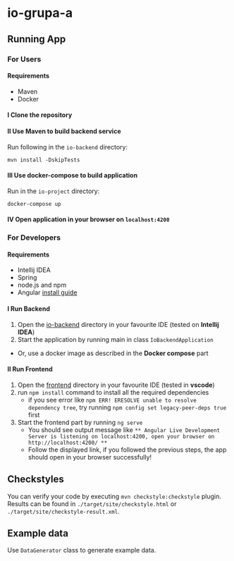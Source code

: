 # io-grupa-a


## Running App
### For Users

#### Requirements
- Maven
- Docker

#### I Clone the repository
#### II Use Maven to build backend service
Run following in the `io-backend` directory:
```
mvn install -DskipTests
```
#### III Use docker-compose to build application
Run in the `io-project` directory:
```
docker-compose up
```
#### IV Open application in your browser on `localhost:4200`


### For Developers
#### Requirements
- Intellij IDEA
- Spring
- node.js and npm
- Angular [install guide](https://angular.io/guide/setup-local)
#### I Run Backend
1. Open the [io-backend](https://github.com/kwojtow/io-grupa-a/tree/main/io-backend) directory in your favourite IDE (tested on **Intellij IDEA**)
2. Start the application by running main in class `IoBackendApplication`
- Or, use a docker image as described in the **Docker compose** part
#### II Run Frontend
1. Open the [frontend](https://github.com/kwojtow/io-grupa-a/tree/main/frontend) directory in your favourite IDE (tested in **vscode**)
2. run `npm install` command to install all the required dependencies
   - if you see error like `npm ERR! ERESOLVE unable to resolve dependency tree`, try running `npm config set legacy-peer-deps true` first
3. Start the frontend part by running `ng serve`
   - You should see output message like `** Angular Live Development Server is listening on localhost:4200, open your browser on http://localhost:4200/ **`
   - Follow the displayed link, if you followed the previous steps, the app should open in your browser successfully!



## Checkstyles

You can verify your code by executing `mvn checkstyle:checkstyle` plugin. Results can be found in `./target/site/checkstyle.html` or `./target/site/checkstyle-result.xml`.


## Example data

Use `DataGenerator` class to generate example data.
